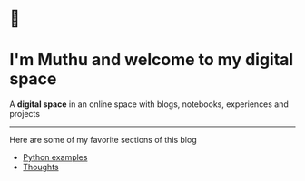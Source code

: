 <!-- ---
hide:
  - navigation
--- -->

# :wave:


#  I'm Muthu and welcome to my **digital space**

A **digital space** in an online space with blogs, notebooks, experiences and projects

---

<!-- [Download resume](http://bit.ly/muthuResumePDF){: .md-button } -->

<!-- ---
## :mailbox_closed: contact me

!!! note ""
    ```
    Name    : Muthupandian Thangarajan
    Email   : contact@muthupandian.in / base.muthupandian@gmail.com
    Mobile  : +91-98436-65267
    ```

--- -->

Here are some of my favorite sections of this blog

- [Python examples](pyBook/)
- [Thoughts](thoughts/)

<!-- ## :hammer: techonologies worked

### programming_languages
- [x] Python
- [x] JAVA
- [x] PHP
- [x] NodeJS

### workflow_engines
- [x] CDAP
- [x] Dagster
- [x] Airflow



### frameworks
- [x] ATG
- [x] Ionic
- [x] Codeigniter
- [x] Angular


### ui_ux_tools
- [x] Adobe XD
- [x] CorelDraw
- [x] Photoshop
- [x] Illustrator

### documentaton_tools
- [x] Sphinx
- [x] Mkdocs

---

## other_interests
- [x] Print media Graphic Designing
- [x] Training Freshers -->

